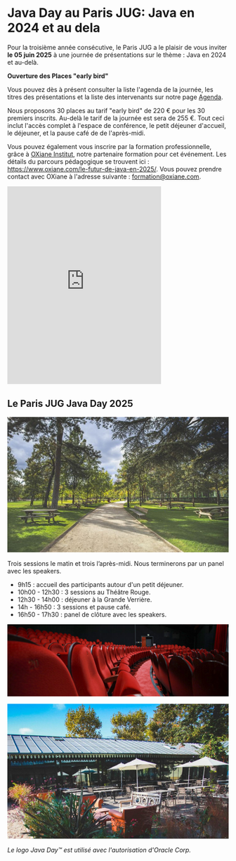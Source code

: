 # Java Day au Paris JUG: Java en 2024 et au dela

<!-- MACRO{snippet|debug=false|ignoreDownloadError=false|verbatim=false|file=src/site/resources/fragments/breadcrum.snippet.html} -->

Pour la troisième année consécutive, le Paris JUG a le plaisir de vous inviter **le 05 juin 2025** à une journée de présentations sur le thème : Java en 2024 et au-delà.

**Ouverture des Places "early bird"**

Vous pouvez dès à présent consulter la liste l'agenda de la journée, les titres des présentations et la liste des intervenants sur notre page [Agenda](schedule.md). 

Nous proposons 30 places au tarif "early bird" de 220 € pour les 30 premiers inscrits. Au-delà le tarif de la journée est sera de 255 €. Tout ceci inclut l'accès complet à l'espace de conférence, le petit déjeuner d'accueil, le déjeuner, et la pause café de de l'après-midi.  

Vous pouvez également vous inscrire par la formation professionnelle, grâce à [OXiane Institut](https://www.oxiane.com/), notre partenaire formation pour cet événement. Les détails du parcours pédagogique se trouvent ici : <https://www.oxiane.com/le-futur-de-java-en-2025/>. Vous pouvez prendre contact avec OXiane à l'adresse suivante : [formation@oxiane.com](mailto:formation@oxiane.com).

<iframe id="haWidget" allowtransparency="true" src="https://www.helloasso.com/associations/bjpc/evenements/paris-jug-s-java-day-2025/widget-vignette" style="width: 350px; height: 450px; border: none;"></iframe>

## Le Paris JUG Java Day 2025

![Le Jardin d'Acclimatation](images/01_panorama.jpg)

Trois sessions le matin et trois l’après-midi. Nous terminerons par un panel avec les speakers.

- 9h15 : accueil des participants autour d'un petit déjeuner.
- 10h00 - 12h30 : 3 sessions au Théâtre Rouge.
- 12h30 - 14h00 : déjeuner à la Grande Verrière.
- 14h - 16h50 : 3 sessions et pause café.
- 16h50 - 17h30 : panel de clôture avec les speakers.

![Le Théâtre Rouge](images/02_theatre-rouge_red.jpg)

![La Terrasse de la Grande Verrière](images/05_terrasse-02_red.jpg)

*Le logo Java Day&trade; est utilisé avec l'autorisation d'Oracle Corp.*